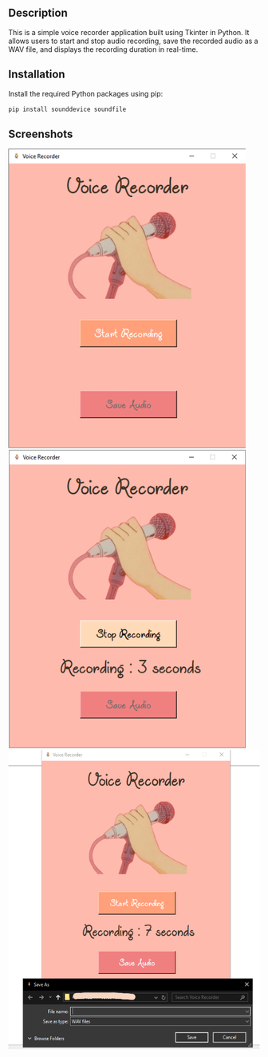 ## Description
This is a simple voice recorder application built using Tkinter in Python. It allows users to start and stop audio recording, save the recorded audio as a WAV file, and displays the recording duration in real-time.

## Installation
Install the required Python packages using pip:
```bash
pip install sounddevice soundfile
```
## Screenshots
<p>
  <img src="screenshots/img1.png" height="600" />
  <img src="screenshots/img2.png" height="600" />
  <img src="screenshots/img3.png" height="600" />
</p>
